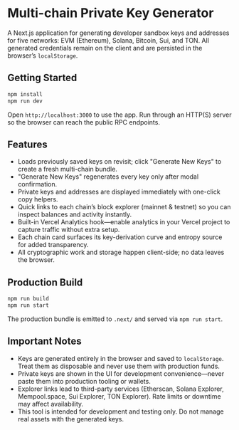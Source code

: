 # Multi-chain Private Key Generator

A Next.js application for generating developer sandbox keys and addresses for five networks: EVM (Ethereum), Solana, Bitcoin, Sui, and TON. All generated credentials remain on the client and are persisted in the browser’s `localStorage`.

## Getting Started

```bash
npm install
npm run dev
```

Open `http://localhost:3000` to use the app. Run through an HTTP(S) server so the browser can reach the public RPC endpoints.

## Features

- Loads previously saved keys on revisit; click "Generate New Keys" to create a fresh multi-chain bundle.
- "Generate New Keys" regenerates every key only after modal confirmation.
- Private keys and addresses are displayed immediately with one-click copy helpers.
- Quick links to each chain’s block explorer (mainnet & testnet) so you can inspect balances and activity instantly.
- Built-in Vercel Analytics hook—enable analytics in your Vercel project to capture traffic without extra setup.
- Each chain card surfaces its key-derivation curve and entropy source for added transparency.
- All cryptographic work and storage happen client-side; no data leaves the browser.

## Production Build

```bash
npm run build
npm run start
```

The production bundle is emitted to `.next/` and served via `npm run start`.

## Important Notes

- Keys are generated entirely in the browser and saved to `localStorage`. Treat them as disposable and never use them with production funds.
- Private keys are shown in the UI for development convenience—never paste them into production tooling or wallets.
- Explorer links lead to third-party services (Etherscan, Solana Explorer, Mempool.space, Sui Explorer, TON Explorer). Rate limits or downtime may affect availability.
- This tool is intended for development and testing only. Do not manage real assets with the generated keys.
